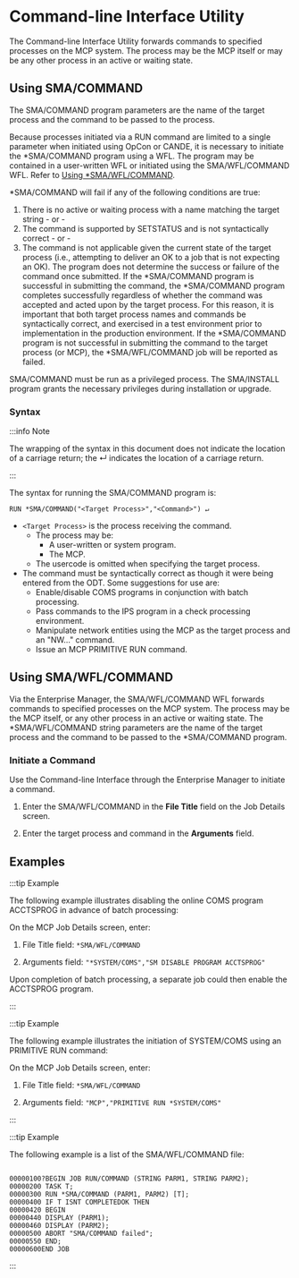 # Command-line Interface Utility

The Command-line Interface Utility forwards commands to specified processes on the MCP system. The process may be the MCP itself or may be any other process in an active or waiting state.

## Using SMA/COMMAND

The SMA/COMMAND program parameters are the name of the target process and the command to be passed to the process.
 
Because processes initiated via a RUN command are limited to a single parameter when initiated using OpCon or CANDE, it is necessary to initiate the \*SMA/COMMAND program using a WFL. The program may be contained in a user-written WFL or initiated using the SMA/WFL/COMMAND WFL. Refer to [Using *SMA/WFL/COMMAND](/additional-features/utilities/sma-wfl-command).
 
*SMA/COMMAND will fail if any of the following conditions are true:

1. There is no active or waiting process with a name matching the target string - or -
2. The command is supported by SETSTATUS and is not syntactically correct - or -
3. The command is not applicable given the current state of the target process (i.e., attempting to deliver an OK to a job that is not expecting an OK). The program does not determine the success or failure of the command once submitted. If the \*SMA/COMMAND program is successful in submitting the command, the \*SMA/COMMAND program completes successfully regardless of whether the command was accepted and acted upon by the target process. For this reason, it is important that both target process names and commands be syntactically correct, and exercised in a test environment prior to implementation in the production environment. If the \*SMA/COMMAND program is not successful in submitting the command to the target process (or MCP), the \*SMA/WFL/COMMAND job will be reported as failed.

SMA/COMMAND must be run as a privileged process. The SMA/INSTALL program grants the necessary privileges during installation or upgrade.

### Syntax

:::info Note

The wrapping of the syntax in this document does not indicate the location of a carriage return; the ↵ indicates the location of a carriage return.

:::

The syntax for running the SMA/COMMAND program is:

```RUN *SMA/COMMAND("<Target Process>","<Command>") ↵```

* ```<Target Process>``` is the process receiving the command.
    * The process may be:
        * A user-written or system program.
        * The MCP.
    * The usercode is omitted when specifying the target process.
* The command must be syntactically correct as though it were being entered from the ODT. Some suggestions for use are:
    * Enable/disable COMS programs in conjunction with batch processing.
    * Pass commands to the IPS program in a check processing environment.
    * Manipulate network entities using the MCP as the target process and an "NW…" command.
    * Issue an MCP PRIMITIVE RUN command.

## Using SMA/WFL/COMMAND

Via the Enterprise Manager, the SMA/WFL/COMMAND WFL forwards commands to specified processes on the MCP system. The process may be the MCP itself, or any other process in an active or waiting state. The \*SMA/WFL/COMMAND string parameters are the name of the target process and the command to be passed to the \*SMA/COMMAND program.
 
### Initiate a Command

Use the Command-line Interface through the Enterprise Manager to initiate a command.

1. Enter the SMA/WFL/COMMAND in the **File Title** field on the Job Details screen.

2. Enter the target process and command in the **Arguments** field.

## Examples

:::tip Example

The following example illustrates disabling the online COMS program ACCTSPROG in advance of batch processing:
 
On the MCP Job Details screen, enter:

1. File Title field: ```*SMA/WFL/COMMAND```

2. Arguments field: ```"*SYSTEM/COMS","SM DISABLE PROGRAM ACCTSPROG"```

Upon completion of batch processing, a separate job could then enable the ACCTSPROG program.

:::

:::tip Example

The following example illustrates the initiation of SYSTEM/COMS using an PRIMITIVE RUN command:
 
On the MCP Job Details screen, enter:

1. File Title field: ```*SMA/WFL/COMMAND```

2. Arguments field: ```"MCP","PRIMITIVE RUN *SYSTEM/COMS"```

:::

:::tip Example

The following example is a list of the SMA/WFL/COMMAND file:

```

00000100?BEGIN JOB RUN/COMMAND (STRING PARM1, STRING PARM2);
00000200 TASK T;
00000300 RUN *SMA/COMMAND (PARM1, PARM2) [T];
00000400 IF T ISNT COMPLETEDOK THEN
00000420 BEGIN
00000440 DISPLAY (PARM1);
00000460 DISPLAY (PARM2);
00000500 ABORT "SMA/COMMAND failed";
00000550 END;
00000600END JOB

```

:::